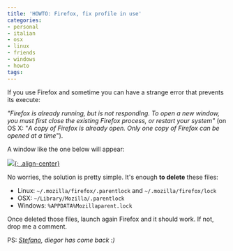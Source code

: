 ```yaml
---
title: 'HOWTO: Firefox, fix profile in use'
categories:
- personal
- italian
- osx
- linux
- friends
- windows
- howto
tags:
---
```

If you use Firefox and sometime you can have a strange error that prevents its
execute:

_"Firefox is already running, but is not responding. To open a new window, you
must first close the existing Firefox process, or restart your system"_ (on OS
X: "_A copy of Firefox is already open. Only one copy of Firefox can be opened
at a time_").

A window like the one below will appear:

[![]({{site.url}}/images/firefox_profile.png){: .align-center}]({{site.url}}/images/firefox_profile.png)

No worries, the solution is pretty simple. It's enough **to delete** these
files:

  * Linux: `~/.mozilla/firefox/.parentlock` and `~/.mozilla/firefox/lock`
  * OSX: `~/Library/Mozilla/.parentlock`
  * Windows: `%APPDATA%Mozillaparent.lock`
  
Once deleted those files, launch again Firefox and it should work. If not,
drop me a comment.

PS: _[Stefano](http://www.stefano11.it/), diegor has come back :)_
